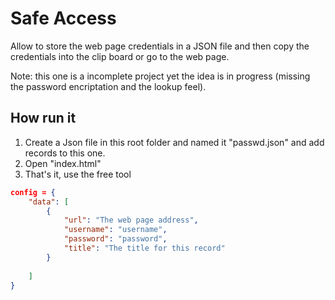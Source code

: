 # Safe Access

Allow to store the web page credentials in a JSON file and then copy the credentials into the clip board or go to the web page.

Note: this one is a incomplete project yet the idea is in progress (missing the password encriptation and the lookup feel).

## How run it

1. Create a Json file in this root folder and named it "passwd.json" and add records to this one.
1. Open "index.html"
1. That's it, use the free tool

```json
config = {
	"data": [
		{
			"url": "The web page address",
			"username": "username",
			"password": "password",
			"title": "The title for this record"
		}
		
	]
}
```
